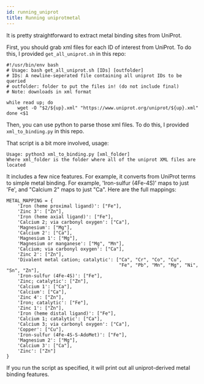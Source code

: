 ```yaml
---
id: running_uniprot
title: Running uniprotmetal
---
```


It is pretty straightforward to extract metal binding sites from UniProt.

First, you should grab xml files for each ID of interest from UniProt. To do this, I provided `get_all_uniprot.sh` in this repo:

```{bash get_all_uniprot.sh}
#!/usr/bin/env bash
# Usage: bash get_all_uniprot.sh [IDs] [outfolder]
# IDs: A newline-seperated file containing all uniprot IDs to be queried
# outfolder: folder to put the files in! (do not include final)
# Note: downloads in xml format

while read up; do
    wget -O "$2/${up}.xml" "https://www.uniprot.org/uniprot/${up}.xml"
done <$1
```

Then, you can use python to parse those xml files. To do this, I provided `xml_to_binding.py` in this repo.

That script is a bit more involved, usage:

```{bash}
Usage: python3 xml_to_binding.py [xml_folder]
Where xml_folder is the folder where all of the uniprot XML files are located
```

It includes a few nice features. For example, it converts from UniProt terms to simple metal binding. For example, 'Iron-sulfur (4Fe-4S)' maps to just 'Fe', and "Calcium 2" maps to just "Ca". Here are the full mappings:

```{python3}
METAL_MAPPING = {
    'Iron (heme proximal ligand)': ["Fe"],
    'Zinc 3': ["Zn"],
    'Iron (heme axial ligand)': ["Fe"],
    'Calcium 2; via carbonyl oxygen': ["Ca"],
    'Magnesium': ["Mg"],
    'Calcium 2': ["Ca"],
    'Magnesium 1': ["Mg"],
    'Magnesium or manganese': ["Mg", "Mn"],
    'Calcium; via carbonyl oxygen': ["Ca"],
    'Zinc 2': ["Zn"],
    'Divalent metal cation; catalytic': ["Ca", "Cr", "Co", "Cu",
                                         "Fe", "Pb", "Mn", "Mg", "Ni", "Sn", "Zn"],
    'Iron-sulfur (4Fe-4S)': ["Fe"],
    'Zinc; catalytic': ["Zn"],
    'Calcium 1': ["Ca"],
    'Calcium': ["Ca"],
    'Zinc 4': ["Zn"],
    'Iron; catalytic': ["Fe"],
    'Zinc 1': ["Zn"],
    'Iron (heme distal ligand)': ["Fe"],
    'Calcium 1; catalytic': ["Ca"],
    'Calcium 3; via carbonyl oxygen': ["Ca"],
    'Copper': ["Cu"],
    'Iron-sulfur (4Fe-4S-S-AdoMet)': ["Fe"],
    'Magnesium 2': ["Mg"],
    'Calcium 3': ["Ca"],
    'Zinc': ["Zn"]
}
```

If you run the script as specified, it will print out all uniprot-derived metal binding features.
